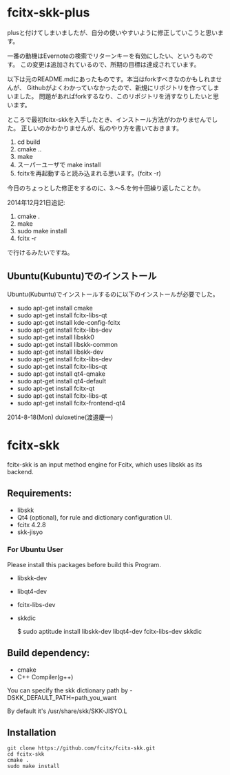 # fcitx-skk-plus

plusと付けてしまいましたが、自分の使いやすいように修正していこうと思います。

一番の動機はEvernoteの検索でリターンキーを有効にしたい、というものです。
この変更は追加されているので、所期の目標は達成されています。

以下は元のREADME.mdにあったものです。本当はforkすべきなのかもしれませんが、
Githubがよくわかっていなかったので、新規にリポジトリを作ってしまいました。
問題があればforkするなり、このリポジトリを消すなりしたいと思います。

ところで最初fcitx-skkを入手したとき、インストール方法がわかりませんでした。
正しいのかわかりませんが、私のやり方を書いておきます。

1. cd build
2. cmake ..
3. make
4. スーパーユーザで make install
5. fcitxを再起動すると読み込まれる思います。(fcitx -r)

今日のちょっとした修正をするのに、3.〜5.を何十回繰り返したことか。

2014年12月21日追記:

1. cmake .
2. make
3. sudo make install
4. fcitx -r

で行けるみたいですね。

## Ubuntu(Kubuntu)でのインストール

Ubuntu(Kubuntu)でインストールするのに以下のインストールが必要でした。

- sudo apt-get install cmake
- sudo apt-get install fcitx-libs-qt
- sudo apt-get install kde-config-fcitx
- sudo apt-get install fcitx-libs-dev
- sudo apt-get install libskk0
- sudo apt-get install libskk-common 
- sudo apt-get install libskk-dev
- sudo apt-get install fcitx-libs-dev
- sudo apt-get install fcitx-libs-qt
- sudo apt-get install qt4-qmake
- sudo apt-get install qt4-default
- sudo apt-get install fcitx-qt
- sudo apt-get install fcitx-libs-qt
- sudo apt-get install fcitx-frontend-qt4

2014-8-18(Mon)
duloxetine(渡邉慶一)

# fcitx-skk

fcitx-skk is an input method engine for Fcitx, which uses libskk as its backend.

## Requirements:

 - libskk
 - Qt4 (optional), for rule and dictionary configuration UI.
 - fcitx 4.2.8
 - skk-jisyo

### For Ubuntu User

Please install this packages before build this Program.

 - libskk-dev
 - libqt4-dev
 - fcitx-libs-dev
 - skkdic

    $ sudo aptitude install libskk-dev libqt4-dev fcitx-libs-dev skkdic


## Build dependency:

 - cmake
 - C++ Compiler(g++)

You can specify the skk dictionary path by -DSKK_DEFAULT_PATH=path_you_want

By default it's /usr/share/skk/SKK-JISYO.L

## Installation

    git clone https://github.com/fcitx/fcitx-skk.git
    cd fcitx-skk
    cmake .
    sudo make install
